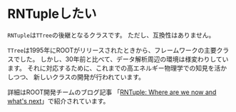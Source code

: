 # RNTupleしたい

`RNTuple`は`TTree`の後継となるクラスです。
ただし、互換性はありません。

`TTree`は1995年にROOTがリリースされたときから、フレームワークの主要クラスでした。
しかし、30年前と比べて、データ解析周辺の環境は様変わりしています。
それに対応するために、これまでの高エネルギー物理学での知見を活かしつつ、
新しいクラスの開発が行われています。

詳細はROOT開発チームのブログ記事
「[RNTuple: Where are we now and what's next](https://root.cern/blog/rntuple-update/)」で紹介されています。
